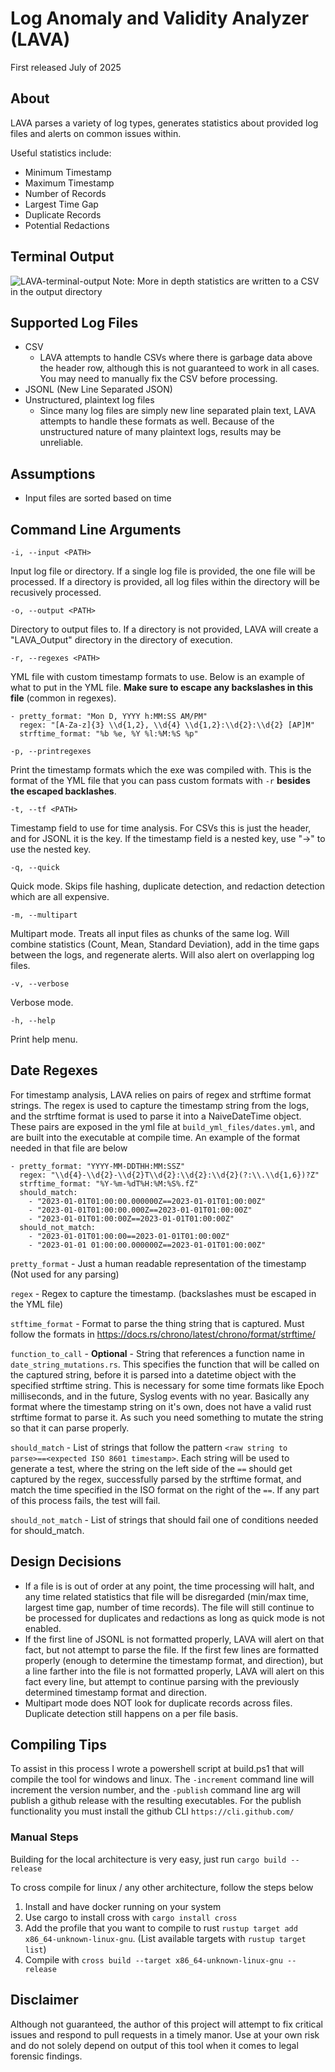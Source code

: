 # Log Anomaly and Validity Analyzer (LAVA)

First released July of 2025

## About

LAVA parses a variety of log types, generates statistics about provided log files and alerts on common issues within. 

Useful statistics include:
- Minimum Timestamp
- Maximum Timestamp
- Number of Records
- Largest Time Gap
- Duplicate Records
- Potential Redactions

## Terminal Output
![LAVA-terminal-output](images/lava_terminal_output.png)
Note: More in depth statistics are written to a CSV in the output directory

## Supported Log Files
- CSV
    - LAVA attempts to handle CSVs where there is garbage data above the header row, although this is not guaranteed to work in all cases. You may need to manually fix the CSV before processing.
- JSONL (New Line Separated JSON)
- Unstructured, plaintext log files
    - Since many log files are simply new line separated plain text, LAVA attempts to handle these formats as well. Because of the unstructured nature of many plaintext logs, results may be unreliable. 
## Assumptions
- Input files are sorted based on time

## Command Line Arguments
  `-i, --input <PATH>`

  Input log file or directory. If a single log file is provided, the one file will be processed.  If a directory is provided, all log files within the directory will be recusively processed.
  
  `-o, --output <PATH>`   
  
  Directory to output files to. If a directory is not provided, LAVA will create a "LAVA_Output" directory in the directory of execution.

  `-r, --regexes <PATH>`

  YML file with custom timestamp formats to use. Below is an example of what to put in the YML file. **Make sure to escape any backslashes in this file** (common in regexes).
  ```
  - pretty_format: "Mon D, YYYY h:MM:SS AM/PM"
    regex: "[A-Za-z]{3} \\d{1,2}, \\d{4} \\d{1,2}:\\d{2}:\\d{2} [AP]M"
    strftime_format: "%b %e, %Y %l:%M:%S %p"
  ```

  `-p, --printregexes`
  
  Print the timestamp formats which the exe was compiled with. This is the format of the YML file that you can pass custom formats with `-r` **besides the escaped backlashes**.

  `-t, --tf <PATH>`
  
  Timestamp field to use for time analysis. For CSVs this is just the header, and for JSONL it is the key. If the timestamp field is a nested key, use "->" to use the nested key.

  `-q, --quick`
  
  Quick mode. Skips file hashing, duplicate detection, and redaction detection which are all expensive.

  `-m, --multipart`
  
  Multipart mode. Treats all input files as chunks of the same log. Will combine statistics (Count, Mean, Standard Deviation), add in the time gaps between the logs, and regenerate alerts. Will also alert on overlapping log files.

  `-v, --verbose`
  
  Verbose mode.
  
  `-h, --help`
  
  Print help menu.

## Date Regexes

For timestamp analysis, LAVA relies on pairs of regex and strftime format strings. The regex is used to capture the timestamp string from the logs, and the strftime format is used to parse it into a NaiveDateTime object. These pairs are exposed in the yml file at `build_yml_files/dates.yml`, and are built into the executable at compile time. An example of the format needed in that file are below 
```
- pretty_format: "YYYY-MM-DDTHH:MM:SSZ"
  regex: "\\d{4}-\\d{2}-\\d{2}T\\d{2}:\\d{2}:\\d{2}(?:\\.\\d{1,6})?Z"
  strftime_format: "%Y-%m-%dT%H:%M:%S%.fZ"
  should_match:
    - "2023-01-01T01:00:00.000000Z==2023-01-01T01:00:00Z"
    - "2023-01-01T01:00:00.000Z==2023-01-01T01:00:00Z"
    - "2023-01-01T01:00:00Z==2023-01-01T01:00:00Z"
  should_not_match:
    - "2023-01-01T01:00:00==2023-01-01T01:00:00Z"
    - "2023-01-01 01:00:00.000000Z==2023-01-01T01:00:00Z"
```
`pretty_format` - Just a human readable representation of the timestamp (Not used for any parsing)

`regex` - Regex to capture the timestamp. (backslashes must be escaped in the YML file)

`stftime_format` - Format to parse the thing string that is captured. Must follow the formats in https://docs.rs/chrono/latest/chrono/format/strftime/

`function_to_call` - **Optional** - String that references a function name in `date_string_mutations.rs`. This specifies the function that will be called on the captured string, before it is parsed into a datetime object with the specified strftime string. This is necessary for some time formats like Epoch milliseconds, and in the future, Syslog events with no year. Basically any format where the timestamp string on it's own, does not have a valid rust strftime format to parse it. As such you need something to mutate the string so that it can parse properly.

`should_match` - List of strings that follow the pattern `<raw string to parse>==<expected ISO 8601 timestamp>`. Each string will be used to generate a test, where the string on the left side of the `==` should get captured by the regex, successfully parsed by the strftime format, and match the time specified in the ISO format on the right of the `==`. If any part of this process fails, the test will fail.

`should_not_match` - List of strings that should fail one of conditions needed for should_match. 

## Design Decisions
- If a file is is out of order at any point, the time processing will halt, and any time related statistics that file will be disregarded (min/max time, largest time gap, number of time records). The file will still continue to be processed for duplicates and redactions as long as quick mode is not enabled. 
- If the first line of JSONL is not formatted properly, LAVA will alert on that fact, but not attempt to parse the file. If the first few lines are formatted properly (enough to determine the timestamp format, and direction), but a line farther into the file is not formatted properly, LAVA will alert on this fact every line, but attempt to continue parsing with the previously determined timestamp format and direction.
- Multipart mode does NOT look for duplicate records across files. Duplicate detection still happens on a per file basis.

## Compiling Tips
To assist in this process I wrote a powershell script at build.ps1 that will compile the tool for windows and linux. The `-increment` command line will increment the version number, and the `-publish` command line arg will publish a github release with the resulting executables. For the publish functionality you must install the github CLI `https://cli.github.com/`

### Manual Steps
Building for the local architecture is very easy, just run `cargo build --release`

To cross compile for linux / any other architecture, follow the steps below
1. Install and have docker running on your system
2. Use cargo to install cross with `cargo install cross`
3. Add the profile that you want to compile to rust `rustup target add x86_64-unknown-linux-gnu`. (List available targets with `rustup target list`)
4. Compile with `cross build --target x86_64-unknown-linux-gnu --release`




## Disclaimer

Although not guaranteed, the author of this project will attempt to fix critical issues and respond to pull requests in a timely manor. Use at your own risk and do not solely depend on output of this tool when it comes to legal forensic findings.